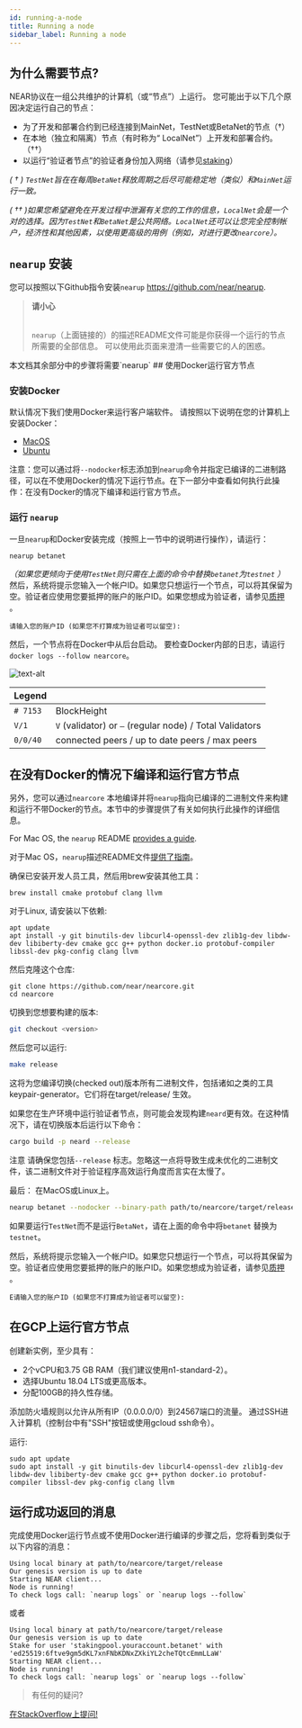 ```yaml
---
id: running-a-node
title: Running a node
sidebar_label: Running a node
---
```


## 为什么需要节点?
NEAR协议在一组公共维护的计算机（或“节点”）上运行。
您可能出于以下几个原因决定运行自己的节点：

- 为了开发和部署合约到已经连接到MainNet，TestNet或BetaNet的节点（†）
- 在本地（独立和隔离）节点（有时称为“ LocalNet”）上开发和部署合约。（††）
- 以运行“验证者节点”的验证者身份加入网络（请参见[staking](/docs/validator/staking)）

_( † ) `TestNet`旨在在每周`BetaNet`释放周期之后尽可能稳定地（类似）和`MainNet`运行一致。_

_( †† )如果您希望避免在开发过程中泄漏有关您的工作的信息，`LocalNet`会是一个对的选择。因为`TestNet`和`BetaNet`是公共网络。`LocalNet`还可以让您完全控制帐户，经济性和其他因素，以使用更高级的用例（例如，对进行更改`nearcore`）。_

## `nearup` 安装
您可以按照以下Github指令安装`nearup`
https://github.com/near/nearup.


<blockquote class="info">
<strong>请小心</strong><br><br>

`nearup`（上面链接的）的描述README文件可能是你获得一个运行的节点所需要的全部信息。
可以使用此页面来澄清一些需要它的人的困惑。

</blockquote>
本文档其余部分中的步骤将需要`nearup`
## 使用Docker运行官方节点

### 安装Docker
默认情况下我们使用Docker来运行客户端软件。
请按照以下说明在您的计算机上安装Docker：

* [MacOS](https://docs.docker.com/docker-for-mac/install/)
* [Ubuntu](https://docs.docker.com/install/linux/docker-ce/ubuntu/)

注意：您可以通过将`--nodocker`标志添加到`nearup`命令并指定已编译的二进制路径，可以在不使用Docker的情况下运行节点。在下一部分中查看如何执行此操作：在没有Docker的情况下编译和运行官方节点。

### 运行 `nearup`
一旦`nearup`和Docker安装完成（按照上一节中的说明进行操作），请运行：

```sh
nearup betanet
```
_（如果您更倾向于使用`TestNet`则只需在上面的命令中替换`betanet`为`testnet` ）_
然后，系统将提示您输入一个帐户ID。如果您只想运行一个节点，可以将其保留为空。验证者应使用您要抵押的账户的账户ID。如果您想成为验证者，请参见[质押](/docs/validator/staking) 。


```text
请输入您的账户ID (如果您不打算成为验证者可以留空):
```
然后，一个节点将在Docker中从后台启动。
要检查Docker内部的日志，请运行`docker logs --follow nearcore`。

![text-alt](assets/docker-logs.png)


| Legend   |                                                            |
| :------- | :--------------------------------------------------------- |
| `# 7153` | BlockHeight                                                |
| `V/1`    | `V` (validator) or  `—`  (regular node) / Total Validators |
| `0/0/40` | connected peers / up to date peers / max peers             |



## 在没有Docker的情况下编译和运行官方节点
另外，您可以通过`nearcore` 本地编译并将`nearup`指向已编译的二进制文件来构建和运行不带Docker的节点。本节中的步骤提供了有关如何执行此操作的详细信息。

For Mac OS, the `nearup` README [provides a guide](https://github.com/near/nearup#run-nearup-on-macos).

对于Mac OS，`nearup`描述README文件[提供了指南](https://github.com/near/nearup#run-nearup-on-macos)。

确保已安装开发人员工具，然后用brew安装其他工具：

```text
brew install cmake protobuf clang llvm
```

对于Linux, 请安装以下依赖:

```text
apt update
apt install -y git binutils-dev libcurl4-openssl-dev zlib1g-dev libdw-dev libiberty-dev cmake gcc g++ python docker.io protobuf-compiler libssl-dev pkg-config clang llvm
```

然后克隆这个仓库:

```text
git clone https://github.com/near/nearcore.git
cd nearcore
```
切换到您想要构建的版本:

```bash
git checkout <version>
```

然后您可以运行:

```bash
make release
```
这将为您编译切换(checked out)版本所有二进制文件，包括诸如之类的工具keypair-generator。它们将在target/release/ 生效。

如果您在生产环境中运行验证者节点，则可能会发现构建`neard`更有效。在这种情况下，请在切换版本后运行以下命令：
```bash
cargo build -p neard --release
```
注意 请确保您包括`--release` 标志。忽略这一点将导致生成未优化的二进制文件，该二进制文件对于验证程序高效运行角度而言实在太慢了。

最后：
在MacOS或Linux上。

```bash
nearup betanet --nodocker --binary-path path/to/nearcore/target/release
```

如果要运行`TestNet`而不是运行`BetaNet`，请在上面的命令中将`betanet` 替换为`testnet`。

然后，系统将提示您输入一个帐户ID。如果您只想运行一个节点，可以将其保留为空。验证者应使用您要抵押的账户的账户ID。如果您想成为验证者，请参见[质押](/docs/validator/staking) 。

```text
E请输入您的账户ID (如果您不打算成为验证者可以留空):
```

## 在GCP上运行官方节点


创建新实例，至少具有：


* 2个vCPU和3.75 GB RAM（我们建议使用n1-standard-2）。
* 选择Ubuntu 18.04 LTS或更高版本。
* 分配100GB的持久性存储。


添加防火墙规则以允许从所有IP（0.0.0.0/0）到24567端口的流量。
通过SSH进入计算机（控制台中有"SSH"按钮或使用gcloud ssh命令）。

运行:

```text
sudo apt update
sudo apt install -y git binutils-dev libcurl4-openssl-dev zlib1g-dev libdw-dev libiberty-dev cmake gcc g++ python docker.io protobuf-compiler libssl-dev pkg-config clang llvm
```

## 运行成功返回的消息
完成使用Docker运行节点或不使用Docker进行编译的步骤之后，您将看到类似于以下内容的消息：

```text
Using local binary at path/to/nearcore/target/release
Our genesis version is up to date
Starting NEAR client...
Node is running! 
To check logs call: `nearup logs` or `nearup logs --follow`
```

或者

```text
Using local binary at path/to/nearcore/target/release
Our genesis version is up to date
Stake for user 'stakingpool.youraccount.betanet' with 'ed25519:6ftve9gm5dKL7xnFNbKDNxZXkiYL2cheTQtcEmmLLaW'
Starting NEAR client...
Node is running! 
To check logs call: `nearup logs` or `nearup logs --follow`
```

>有任何的疑问?
<a href="https://stackoverflow.com/questions/tagged/nearprotocol">
  <h8>在StackOverflow上提问!</h8></a>
